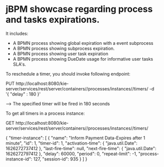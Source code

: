 jBPM showcase regarding process and tasks expirations.
=======================

It includes:
- A BPMN process showing global expiration with a event subprocess
- A BPMN process showing subprocess expiration.
- A BPMN process showing user task expiration
- A BPMN process showing DueDate usage for informative user tasks SLA's.

To reschedule a timer, you should invoke following endpoint:

PUT http://localhost:8080/kie-server/services/rest/server/containers/<container-id>/processes/instances/<process-instance-id>/timers/<timer-id>
-d   
'{
  "delay" : 180
}'
  
--> The specified timer will be fired in 180 seconds
  
To get all timers in a process instance:
  
  
GET http://localhost:8080/kie-server/services/rest/server/containers/<container-id>/processes/instances/<process-instance-id>/timers/<timer-id>
  
{
  "timer-instance": [
    {
      "name": "Inform Payment Data-Expires after 1 minute",
      "id": 1,
      "timer-id": 1,
      "activation-time": {
        "java.util.Date": 1626272737412
      },
      "last-fire-time": null,
      "next-fire-time": {
        "java.util.Date": 1626272797412
      },
      "delay": 60000,
      "period": 0,
      "repeat-limit": -1,
      "process-instance-id": 127,
      "session-id": 935
    }
  ]
}
